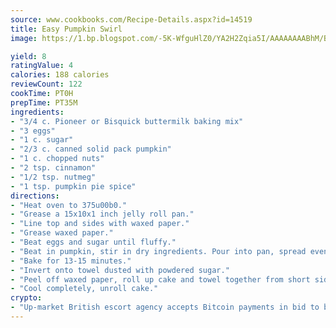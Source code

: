 ```yaml
---
source: www.cookbooks.com/Recipe-Details.aspx?id=14519
title: Easy Pumpkin Swirl
image: https://1.bp.blogspot.com/-5K-WfguHlZ0/YA2H2Zqia5I/AAAAAAAABhM/Bdgu68p4aG0Q6jWdy3eGaUXSKw5p3sdxwCLcBGAsYHQ/s324/7.png

yield: 8
ratingValue: 4
calories: 188 calories
reviewCount: 122
cookTime: PT0H
prepTime: PT35M
ingredients:
- "3/4 c. Pioneer or Bisquick buttermilk baking mix"
- "3 eggs"
- "1 c. sugar"
- "2/3 c. canned solid pack pumpkin"
- "1 c. chopped nuts"
- "2 tsp. cinnamon"
- "1/2 tsp. nutmeg"
- "1 tsp. pumpkin pie spice"
directions:
- "Heat oven to 375u00b0."
- "Grease a 15x10x1 inch jelly roll pan."
- "Line top and sides with waxed paper."
- "Grease waxed paper."
- "Beat eggs and sugar until fluffy."
- "Beat in pumpkin, stir in dry ingredients. Pour into pan, spread evenly, sprinkle with nuts."
- "Bake for 13-15 minutes."
- "Invert onto towel dusted with powdered sugar."
- "Peel off waxed paper, roll up cake and towel together from short side. Place seam side down on wire rack."
- "Cool completely, unroll cake."
crypto:
- "Up-market British escort agency accepts Bitcoin payments in bid to boost worker safety and client anonymity."
---
```


